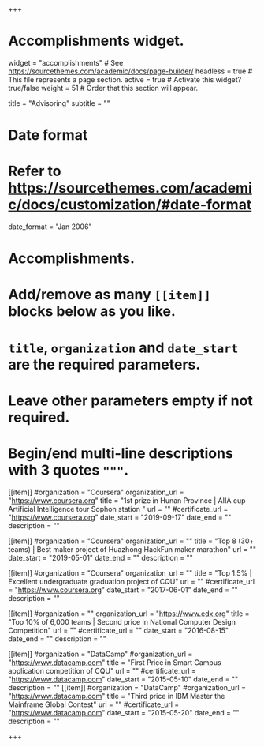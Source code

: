 +++
# Accomplishments widget.
widget = "accomplishments"  # See https://sourcethemes.com/academic/docs/page-builder/
headless = true  # This file represents a page section.
active = true  # Activate this widget? true/false
weight = 51  # Order that this section will appear.

title = "Advisoring"
subtitle = ""

# Date format
#   Refer to https://sourcethemes.com/academic/docs/customization/#date-format
date_format = "Jan 2006"

# Accomplishments.
#   Add/remove as many `[[item]]` blocks below as you like.
#   `title`, `organization` and `date_start` are the required parameters.
#   Leave other parameters empty if not required.
#   Begin/end multi-line descriptions with 3 quotes `"""`.

[[item]]
  #organization = "Coursera"
  organization_url = "https://www.coursera.org"
  title = "1st prize in Hunan Province | AIIA cup Artificial Intelligence tour Sophon station "
  url = ""
  #certificate_url = "https://www.coursera.org"
  date_start = "2019-09-17"
  date_end = ""
  description = ""

[[item]]
  #organization = "Coursera"
  organization_url = ""
  title = "Top 8 (30+ teams) | Best maker project of Huazhong HackFun maker marathon"
  url = ""
  date_start = "2019-05-01"
  date_end = ""
  description = ""

[[item]]
  #organization = "Coursera"
  organization_url = ""
  title = "Top 1.5% | Excellent undergraduate graduation project of CQU"
  url = ""
  #certificate_url = "https://www.coursera.org"
  date_start = "2017-06-01"
  date_end = ""
  description = ""

[[item]]
  #organization = ""
  organization_url = "https://www.edx.org"
  title = "Top 10% of 6,000 teams | Second price in National Computer Design Competition"
  url = ""
  #certificate_url = ""
  date_start = "2016-08-15"
  date_end = ""
  description = ""
  
[[item]]
  #organization = "DataCamp"
  #organization_url = "https://www.datacamp.com"
  title = "First Price in Smart Campus application competition of CQU"
  url = ""
  #certificate_url = "https://www.datacamp.com"
  date_start = "2015-05-10"
  date_end = ""
  description = ""
[[item]]
  #organization = "DataCamp"
  #organization_url = "https://www.datacamp.com"
  title = "Third price in IBM Master the Mainframe Global Contest"
  url = ""
  #certificate_url = "https://www.datacamp.com"
  date_start = "2015-05-20"
  date_end = ""
  description = ""

+++
